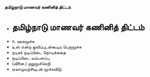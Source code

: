 **தமிழ்நாடு மாணவர் கணினித் திட்டம்**
- # தமிழ்நாடு மாணவர் கணினித் திட்டம்
- n. ஊகமூச்சு
-  உஸ் என்ற ஒலிப்புடன்கூடிய பெருமூச்சு
- நடிகர் நடிப்பிடை நொடிக்கதை
- நடிப்பிடை வம்பளப்பு
- (வினை.) குறுமூச்செறி
- ஏலாமுயற்சியுடன் மூச்சுவிடு.

